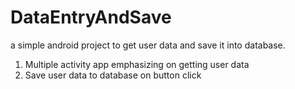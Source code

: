 # DataEntryAndSave
a simple android project to get user data and save it into database.

1. Multiple activity app emphasizing on getting user data
2. Save user data to database on button click
